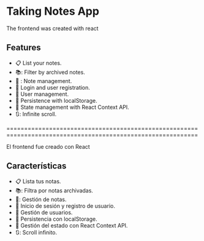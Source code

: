# Taking Notes App

<p>The frontend was created with react</p>

## Features
- :clipboard: List your notes.
- 📚: Filter by archived notes.
- 📝 : Note management.
- :key: Login and user registration.
- :bust_in_silhouette: User management.
- 💾 Persistence with localStorage.
- :twisted_rightwards_arrows: State management with React Context API.
- 🔃: Infinite scroll.

============================================================================================================

<p>El frontend fue creado con React</p>

## Características
- :clipboard: Lista tus notas.
- 📚: Filtra por notas archivadas.
- 📝: Gestión de notas.
- :key: Inicio de sesión y registro de usuario.
- :bust_in_silhouette: Gestión de usuarios.
- 💾 Persistencia con localStorage.
- :twisted_rightwards_arrows: Gestión del estado con React Context API.
- 🔃: Scroll infinito.
